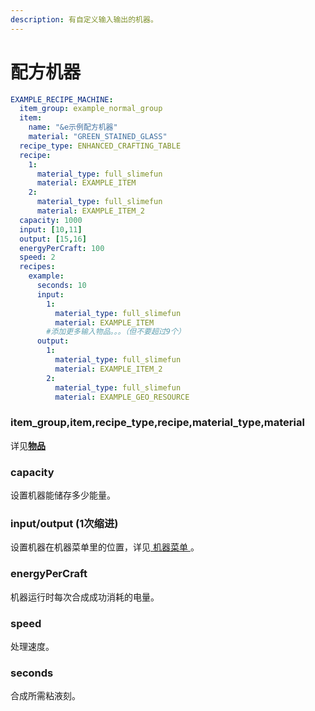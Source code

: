 ```yaml
---
description: 有自定义输入输出的机器。
---
```


# 配方机器

```yaml
EXAMPLE_RECIPE_MACHINE:
  item_group: example_normal_group
  item:
    name: "&e示例配方机器"
    material: "GREEN_STAINED_GLASS"
  recipe_type: ENHANCED_CRAFTING_TABLE
  recipe:
    1:
      material_type: full_slimefun
      material: EXAMPLE_ITEM
    2:
      material_type: full_slimefun
      material: EXAMPLE_ITEM_2
  capacity: 1000
  input: [10,11]
  output: [15,16]
  energyPerCraft: 100
  speed: 2
  recipes:
    example:
      seconds: 10
      input:
        1:
          material_type: full_slimefun
          material: EXAMPLE_ITEM
        #添加更多输入物品。。。（但不要超过9个）
      output:
        1:
          material_type: full_slimefun
          material: EXAMPLE_ITEM_2
        2:
          material_type: full_slimefun
          material: EXAMPLE_GEO_RESOURCE
```

### item\_group,item,recipe\_type,recipe,material\_type,material

详见[**物品**](broken-reference)

### capacity

设置机器能储存多少能量。

### input/output (1次缩进)

设置机器在机器菜单里的位置，详见[ 机器菜单 ](menu.md)。

### energyPerCraft

机器运行时每次合成成功消耗的电量。

### speed

处理速度。

### seconds

合成所需粘液刻。





